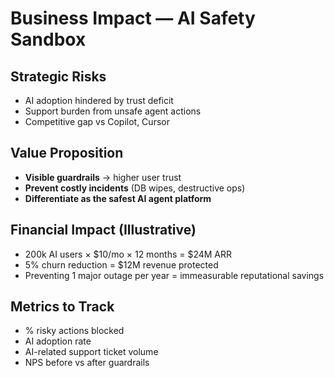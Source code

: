 # Business Impact — AI Safety Sandbox

## Strategic Risks
- AI adoption hindered by trust deficit
- Support burden from unsafe agent actions
- Competitive gap vs Copilot, Cursor

## Value Proposition
- **Visible guardrails** → higher user trust
- **Prevent costly incidents** (DB wipes, destructive ops)
- **Differentiate as the safest AI agent platform**

## Financial Impact (Illustrative)
- 200k AI users × $10/mo × 12 months = $24M ARR
- 5% churn reduction = $12M revenue protected
- Preventing 1 major outage per year = immeasurable reputational savings

## Metrics to Track
- % risky actions blocked
- AI adoption rate
- AI-related support ticket volume
- NPS before vs after guardrails
